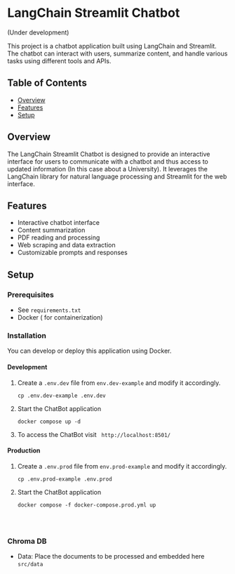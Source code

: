 # LangChain Streamlit Chatbot 
(Under development)

This project is a chatbot application built using LangChain and Streamlit. The chatbot can interact with users, summarize content, and handle various tasks using different tools and APIs.

## Table of Contents

- [Overview](#overview)
- [Features](#features)
- [Setup](#setup)


## Overview

The LangChain Streamlit Chatbot is designed to provide an interactive interface for users to communicate with a chatbot and thus access to updated information (In this case about a University). It leverages the LangChain library for natural language processing and Streamlit for the web interface.

## Features

- Interactive chatbot interface
- Content summarization
- PDF reading and processing
- Web scraping and data extraction
- Customizable prompts and responses

## Setup

### Prerequisites

- See `requirements.txt`
- Docker ( for containerization)

### Installation

You can develop or deploy this application using Docker.

#### Development


1. Create a `.env.dev` file from `env.dev-example` and modify it accordingly. 
   ```
   cp .env.dev-example .env.dev
   ```
2. Start the ChatBot application 
   ```
   docker compose up -d
   ```
3. To access the ChatBot visit ` http://localhost:8501/`
   


#### Production

1. Create a `.env.prod` file from `env.prod-example` and modify it accordingly. 
   ```
   cp .env.prod-example .env.prod
   ```
2. Start the ChatBot application 
   ```
   docker compose -f docker-compose.prod.yml up




### Chroma DB

- Data: Place the documents to be processed and embedded here `src/data`




